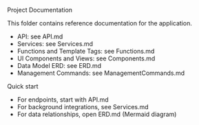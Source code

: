 Project Documentation

This folder contains reference documentation for the application.

- API: see API.md
- Services: see Services.md
- Functions and Template Tags: see Functions.md
- UI Components and Views: see Components.md
- Data Model ERD: see ERD.md
- Management Commands: see ManagementCommands.md
 
Quick start
- For endpoints, start with API.md
- For background integrations, see Services.md
- For data relationships, open ERD.md (Mermaid diagram)

